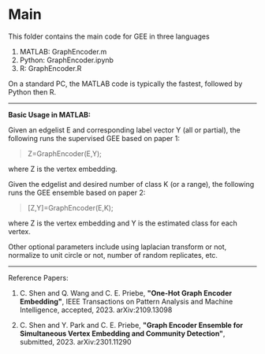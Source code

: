 # Main
This folder contains the main code for GEE in three languages

1. MATLAB:   GraphEncoder.m
2. Python:   GraphEncoder.ipynb
3. R:        GraphEncoder.R

On a standard PC, the MATLAB code is typically the fastest, followed by Python then R.

-------------------------------------------------------------
**Basic Usage in MATLAB:**

Given an edgelist E and corresponding label vector Y (all or partial), the following runs the supervised GEE based on paper 1:
> Z=GraphEncoder(E,Y);

where Z is the vertex embedding.

Given the edgelist and desired number of class K (or a range), the following runs the GEE ensemble based on paper 2:
> [Z,Y]=GraphEncoder(E,K);

where Z is the vertex embedding and Y is the estimated class for each vertex.

Other optional parameters include using laplacian transform or not, normalize to unit circle or not, number of random replicates, etc.

-------------------------------------------------------------

Reference Papers:

1. C. Shen and Q. Wang and C. E. Priebe, **"One-Hot Graph Encoder Embedding"**, IEEE Transactions on Pattern Analysis and Machine Intelligence, accepted, 2023. arXiv:2109.13098

2. C. Shen and Y. Park and C. E. Priebe, **"Graph Encoder Ensemble for Simultaneous Vertex Embedding and Community Detection"**, submitted, 2023. arXiv:2301.11290

